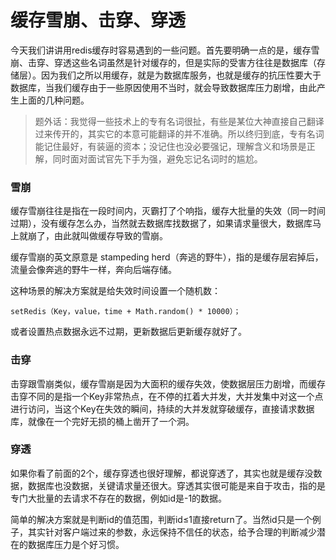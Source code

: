 # 缓存雪崩、击穿、穿透

今天我们讲讲用redis缓存时容易遇到的一些问题。首先要明确一点的是，缓存雪崩、击穿、穿透这些名词虽然是针对缓存的，但是实际的受害方往往是数据库（存储层）。因为我们之所以用缓存，就是为数据库服务，也就是缓存的抗压性要大于数据库，当我们缓存由于一些原因使用不当时，就会导致数据库压力剧增，由此产生上面的几种问题。

> 题外话：我觉得一些技术上的专有名词很扯，有些是某位大神直接自己翻译过来传开的，其实它的本意可能翻译的并不准确。所以终归到底，专有名词能记住最好，有装逼的资本；没记住也没必要强记，理解含义和场景是正解，同时面对面试官先下手为强，避免忘记名词时的尴尬。

### 雪崩

缓存雪崩往往是指在一段时间内，灭霸打了个响指，缓存大批量的失效（同一时间过期），没有缓存怎么办，当然就去数据库找数据了，如果请求量很大，数据库马上就崩了，由此就叫做缓存导致的雪崩。

缓存雪崩的英文原意是 stampeding herd（奔逃的野牛），指的是缓存层宕掉后，流量会像奔逃的野牛一样，奔向后端存储。

这种场景的解决方案就是给失效时间设置一个随机数：

    setRedis（Key，value，time + Math.random() * 10000）；

或者设置热点数据永远不过期，更新数据后更新缓存就好了。

### 击穿

击穿跟雪崩类似，缓存雪崩是因为大面积的缓存失效，使数据层压力剧增，而缓存击穿不同的是指一个Key非常热点，在不停的扛着大并发，大并发集中对这一个点进行访问，当这个Key在失效的瞬间，持续的大并发就穿破缓存，直接请求数据库，就像在一个完好无损的桶上凿开了一个洞。

### 穿透

如果你看了前面的2个，缓存穿透也很好理解，都说穿透了，其实也就是缓存没数据，数据库也没数据，关键请求量还很大。穿透其实很可能是来自于攻击，指的是专门大批量的去请求不存在的数据，例如id是-1的数据。

简单的解决方案就是判断id的值范围，判断id≤1直接return了。当然id只是一个例子，其实针对客户端过来的参数，永远保持不信任的状态，给予合理的判断减少潜在的数据库压力是个好习惯。